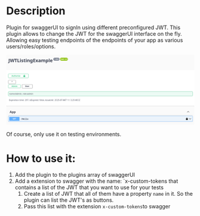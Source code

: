 # Description
Plugin for swaggerUI to signIn using different preconfigured JWT.
This plugin allows to change the JWT for the swaggerUI interface on the fly. 
Allowing easy testing endpoints of the endpoints of your app as various users/roles/options.

![example swaggerUI with plugin](examples/exampleSwaggerUI.png)

Of course, only use it on testing environments.

# How to use it:
1. Add the plugin to the plugins array of swaggerUI
2. Add a extension to swagger with the name: `x-custom-tokens that contains a list of the JWT that you want to use for your tests
    1. Create a list of JWT that all of them have a property `name` in it. So the plugin can list the JWT's as buttons.
    2. Pass this list with the extension `x-custom-tokens`to swagger